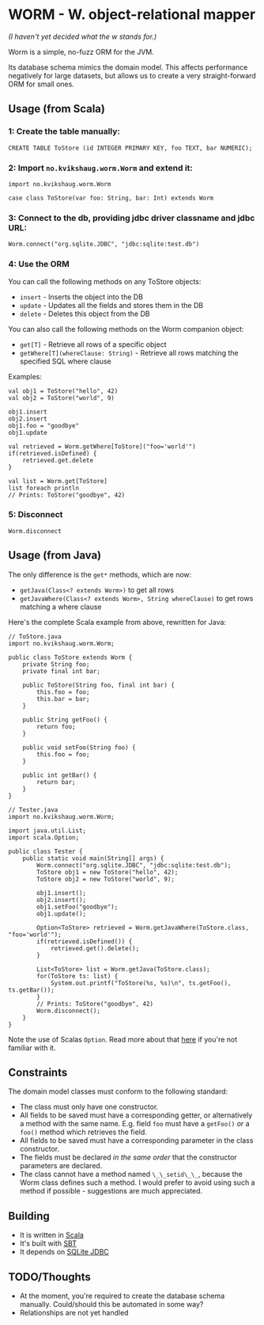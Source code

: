 # WORM - W. object-relational mapper

*(I haven't yet decided what the w stands for.)*

Worm is a simple, no-fuzz ORM for the JVM.

Its database schema mimics the domain model. This affects performance negatively for large datasets, but allows us to create a very straight-forward ORM for small ones.

## Usage (from Scala)

### 1: Create the table manually:

    CREATE TABLE ToStore (id INTEGER PRIMARY KEY, foo TEXT, bar NUMERIC);

### 2: Import `no.kvikshaug.worm.Worm` and extend it:

    import no.kvikshaug.worm.Worm
    
    case class ToStore(var foo: String, bar: Int) extends Worm

### 3: Connect to the db, providing jdbc driver classname and jdbc URL:

    Worm.connect("org.sqlite.JDBC", "jdbc:sqlite:test.db")

### 4: Use the ORM

You can call the following methods on any ToStore objects:

- `insert` - Inserts the object into the DB
- `update` - Updates all the fields and stores them in the DB
- `delete` - Deletes this object from the DB

You can also call the following methods on the Worm companion object:

- `get[T]` - Retrieve all rows of a specific object
- `getWhere[T](whereClause: String)` - Retrieve all rows matching the specified SQL where clause

Examples:
    
    val obj1 = ToStore("hello", 42)
    val obj2 = ToStore("world", 9)

    obj1.insert
    obj2.insert
    obj1.foo = "goodbye"
    obj1.update

    val retrieved = Worm.getWhere[ToStore]("foo='world'")
    if(retrieved.isDefined) {
        retrieved.get.delete
    }

    val list = Worm.get[ToStore]
    list foreach println
    // Prints: ToStore("goodbye", 42)

### 5: Disconnect

    Worm.disconnect

## Usage (from Java)

The only difference is the `get*` methods, which are now:

- `getJava(Class<? extends Worm>)` to get all rows
- `getJavaWhere(Class<? extends Worm>, String whereClause)` to get rows matching a where clause

Here's the complete Scala example from above, rewritten for Java:

    // ToStore.java
    import no.kvikshaug.worm.Worm;
    
    public class ToStore extends Worm {
        private String foo;
        private final int bar;
    
        public ToStore(String foo, final int bar) {
            this.foo = foo;
            this.bar = bar;
        }
    
        public String getFoo() {
            return foo;
        }
    
        public void setFoo(String foo) {
            this.foo = foo;
        }
    
        public int getBar() {
            return bar;
        }
    }
    
    // Tester.java
    import no.kvikshaug.worm.Worm;
    
    import java.util.List;
    import scala.Option;
    
    public class Tester {
        public static void main(String[] args) {
            Worm.connect("org.sqlite.JDBC", "jdbc:sqlite:test.db");
            ToStore obj1 = new ToStore("hello", 42);
            ToStore obj2 = new ToStore("world", 9);
    
            obj1.insert();
            obj2.insert();
            obj1.setFoo("goodbye");
            obj1.update();
    
            Option<ToStore> retrieved = Worm.getJavaWhere(ToStore.class, "foo='world'");
            if(retrieved.isDefined()) {
                retrieved.get().delete();
            }
    
            List<ToStore> list = Worm.getJava(ToStore.class);
            for(ToStore ts: list) {
                System.out.printf("ToStore(%s, %s)\n", ts.getFoo(), ts.getBar());
            }
            // Prints: ToStore("goodbye", 42)
            Worm.disconnect();
        }
    }

Note the use of Scalas `Option`. Read more about that [here](http://www.codecommit.com/blog/scala/the-option-pattern) if you're not familiar with it.

## Constraints

The domain model classes must conform to the following standard:

- The class must only have one constructor.
- All fields to be saved must have a corresponding getter, or alternatively a method with the same name. E.g. field `foo` must have a `getFoo()` *or* a `foo()` method which retrieves the field.
- All fields to be saved must have a corresponding parameter in the class constructor.
- The fields must be declared *in the same order* that the constructor parameters are declared.
- The class cannot have a method named `\_\_setid\_\_`, because the Worm class defines such a method. I would prefer to avoid using such a method if possible - suggestions are much appreciated.

## Building

- It is written in [Scala](http://www.scala-lang.org/)
- It's built with [SBT](https://github.com/harrah/xsbt)
- It depends on [SQLite JDBC](http://www.xerial.org/trac/Xerial/wiki/SQLiteJDBC)

## TODO/Thoughts

- At the moment, you're required to create the database schema manually. Could/should this be automated in some way?
- Relationships are not yet handled
